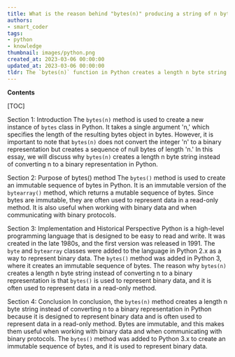 ```yaml
---
title: What is the reason behind "bytes(n)" producing a string of n bytes in length instead of transforming the value of n into a binary format?
authors:
- smart_coder
tags:
- python
- knowledge
thumbnail: images/python.png
created_at: 2023-03-06 00:00:00
updated_at: 2023-03-06 00:00:00
tldr: The `bytes(n)` function in Python creates a length n byte string because it is designed to create a byte string of a specific length, not to convert n to its binary representation.
---
```


**Contents**

[TOC]

Section 1: Introduction
The `bytes(n)` method is used to create a new instance of `bytes` class in Python. It takes a single argument 'n,' which specifies the length of the resulting bytes object in bytes. However, it is important to note that `bytes(n)` does not convert the integer 'n' to a binary representation but creates a sequence of null bytes of length 'n.' In this essay, we will discuss why `bytes(n)` creates a length n byte string instead of converting n to a binary representation in Python.

Section 2: Purpose of bytes() method
The `bytes()` method is used to create an immutable sequence of bytes in Python. It is an immutable version of the `bytearray()` method, which returns a mutable sequence of bytes. Since bytes are immutable, they are often used to represent data in a read-only method. It is also useful when working with binary data and when communicating with binary protocols.

Section 3: Implementation and Historical Perspective
Python is a high-level programming language that is designed to be easy to read and write. It was created in the late 1980s, and the first version was released in 1991. The `byte` and `bytearray` classes were added to the language in Python 2.x as a way to represent binary data. The `bytes()` method was added in Python 3, where it creates an immutable sequence of bytes. The reason why `bytes(n)` creates a length n byte string instead of converting n to a binary representation is that `bytes()` is used to represent binary data, and it is often used to represent data in a read-only method.

Section 4: Conclusion
In conclusion, the `bytes(n)` method creates a length n byte string instead of converting n to a binary representation in Python because it is designed to represent binary data and is often used to represent data in a read-only method. Bytes are immutable, and this makes them useful when working with binary data and when communicating with binary protocols. The `bytes()` method was added to Python 3.x to create an immutable sequence of bytes, and it is used to represent binary data.
